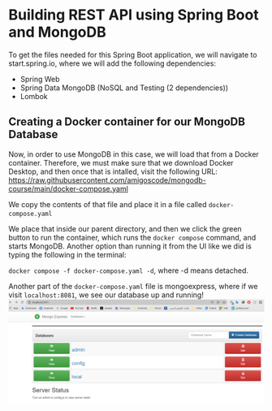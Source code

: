 # Building REST API using Spring Boot and MongoDB

To get the files needed for this Spring Boot application, we will navigate to start.spring.io, where we will add the following dependencies:
- Spring Web
- Spring Data MongoDB (NoSQL and Testing (2 dependencies))
- Lombok


## Creating a Docker container for our MongoDB Database
Now, in order to use MongoDB in this case, we will load that from a Docker container.
Therefore, we must make sure that we download Docker Desktop, and then once that is intalled,
visit the following URL: https://raw.githubusercontent.com/amigoscode/mongodb-course/main/docker-compose.yaml

We copy the contents of that file and place it in a file called `docker-compose.yaml`

We place that inside our parent directory, and then we click the green button to run the container, which runs the `docker compose` command,
and starts MongoDB. Another option than running it from the UI like we did is typing the following in the terminal:

`docker compose -f docker-compose.yaml -d`, where -d means detached.

Another part of the `docker-compose.yaml` file is mongoexpress, where if we visit `localhost:8081`, we see our database up and running!
![Mongo Express](readmeimages/mongoexpress.png)







